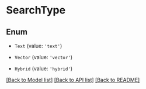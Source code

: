 # SearchType


## Enum

* `Text` (value: `'text'`)

* `Vector` (value: `'vector'`)

* `Hybrid` (value: `'hybrid'`)

[[Back to Model list]](../README.md#documentation-for-models) [[Back to API list]](../README.md#documentation-for-api-endpoints) [[Back to README]](../README.md)
